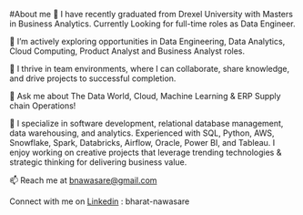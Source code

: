 #About me
🔭 I have recently graduated from Drexel University with Masters in Business Analytics. Currently Looking for full-time roles as Data Engineer.

🌱 I’m actively exploring opportunities in Data Engineering, Data Analytics, Cloud Computing, Product Analyst and Business Analyst roles.

🤝 I thrive in team environments, where I can collaborate, share knowledge, and drive projects to successful completion.

💬 Ask me about The Data World, Cloud, Machine Learning & ERP Supply chain Operations!

🚀 I specialize in software development, relational database management, data warehousing, and analytics. Experienced with SQL, Python, AWS, Snowflake, Spark, Databricks, Airflow, Oracle, Power BI, and Tableau. I enjoy working on creative projects that leverage trending technologies & strategic thinking for delivering business value.

📫 Reach me at bnawasare@gmail.com

Connect with me on <a href="https://www.linkedin.com/bharat-nawasare">Linkedin</a> : bharat-nawasare
